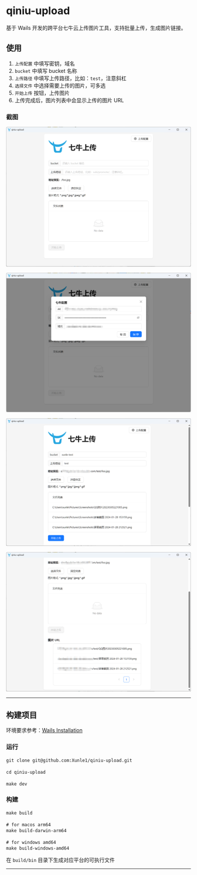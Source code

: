 # qiniu-upload

基于 Wails 开发的跨平台七牛云上传图片工具，支持批量上传，生成图片链接。

## 使用

1. `上传配置` 中填写密钥，域名
2. `bucket` 中填写 bucket 名称
3. `上传路径` 中填写上传路径，比如：`test`，注意斜杠
4. `选择文件` 中选择需要上传的图片，可多选
5. `开始上传` 按钮，上传图片
6. 上传完成后，图片列表中会显示上传的图片 URL

### 截图

![empty](./docs/empty.png)

![configuration](./docs/configuration.png)

![choose](./docs/choose.png)

![result](./docs/result.png)

---

## 构建项目

环境要求参考：[Wails Installation](https://wails.io/docs/gettingstarted/installation)

### 运行

```shell
git clone git@github.com:Xunle1/qiniu-upload.git

cd qiniu-upload

make dev
```

### 构建

```
make build

# for macos arm64
make build-darwin-arm64

# for windows amd64
make build-windows-amd64
```

在 `build/bin` 目录下生成对应平台的可执行文件

---

